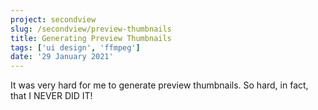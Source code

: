 ```yaml
---
project: secondview
slug: /secondview/preview-thumbnails
title: Generating Preview Thumbnails
tags: ['ui design', 'ffmpeg']
date: '29 January 2021'
---
```


It was very hard for me to generate preview thumbnails. So hard, in fact, that I NEVER DID IT!